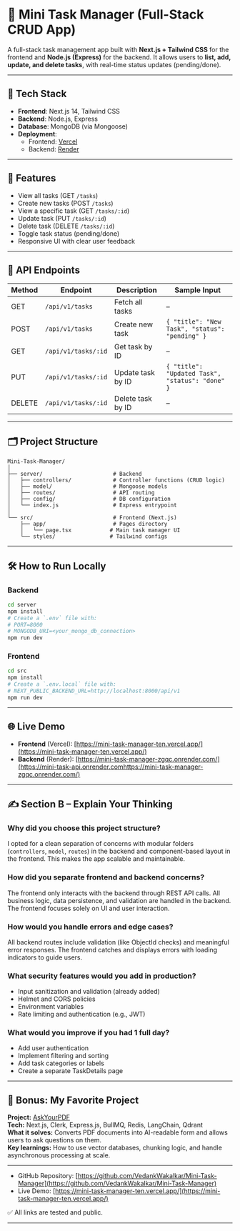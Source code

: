 # 📝 Mini Task Manager (Full-Stack CRUD App)

A full-stack task management app built with **Next.js + Tailwind CSS** for the frontend and **Node.js (Express)** for the backend. It allows users to **list, add, update, and delete tasks**, with real-time status updates (pending/done).

---

## 🚀 Tech Stack

- **Frontend**: Next.js 14, Tailwind CSS
- **Backend**: Node.js, Express
- **Database**: MongoDB (via Mongoose)
- **Deployment**:
  - Frontend: [Vercel](https://vercel.com)
  - Backend: [Render](https://render.com)

---

## 🎯 Features

- View all tasks (GET `/tasks`)
- Create new tasks (POST `/tasks`)
- View a specific task (GET `/tasks/:id`)
- Update task (PUT `/tasks/:id`)
- Delete task (DELETE `/tasks/:id`)
- Toggle task status (pending/done)
- Responsive UI with clear user feedback

---

## 🧠 API Endpoints

| Method | Endpoint            | Description       | Sample Input                                    |
| ------ | ------------------- | ----------------- | ----------------------------------------------- |
| GET    | `/api/v1/tasks`     | Fetch all tasks   | –                                               |
| POST   | `/api/v1/tasks`     | Create new task   | `{ "title": "New Task", "status": "pending" }`  |
| GET    | `/api/v1/tasks/:id` | Get task by ID    | –                                               |
| PUT    | `/api/v1/tasks/:id` | Update task by ID | `{ "title": "Updated Task", "status": "done" }` |
| DELETE | `/api/v1/tasks/:id` | Delete task by ID | –                                               |

---

## 🗂️ Project Structure

```
Mini-Task-Manager/
│
├── server/                      # Backend
│   ├── controllers/             # Controller functions (CRUD logic)
│   ├── model/                   # Mongoose models
│   ├── routes/                  # API routing
│   ├── config/                  # DB configuration
│   └── index.js                 # Express entrypoint
│
└── src/                         # Frontend (Next.js)
    ├── app/                     # Pages directory
    │   └── page.tsx            # Main task manager UI
    └── styles/                 # Tailwind configs
```

---

## 🛠️ How to Run Locally

### Backend

```bash
cd server
npm install
# Create a `.env` file with:
# PORT=8000
# MONGODB_URI=<your_mongo_db_connection>
npm run dev
```

### Frontend

```bash
cd src
npm install
# Create a `.env.local` file with:
# NEXT_PUBLIC_BACKEND_URL=http://localhost:8000/api/v1
npm run dev
```

---

## 🌐 Live Demo

- **Frontend** (Vercel): [https://mini-task-manager-ten.vercel.app/](https://mini-task-manager-ten.vercel.app/)
- **Backend** (Render): [https://mini-task-manager-zgqc.onrender.com/](https://mini-task-api.onrender.comhttps://mini-task-manager-zgqc.onrender.com/)

---

## ✍️ Section B – Explain Your Thinking

### Why did you choose this project structure?

I opted for a clean separation of concerns with modular folders (`controllers`, `model`, `routes`) in the backend and component-based layout in the frontend. This makes the app scalable and maintainable.

### How did you separate frontend and backend concerns?

The frontend only interacts with the backend through REST API calls. All business logic, data persistence, and validation are handled in the backend. The frontend focuses solely on UI and user interaction.

### How would you handle errors and edge cases?

All backend routes include validation (like ObjectId checks) and meaningful error responses. The frontend catches and displays errors with loading indicators to guide users.

### What security features would you add in production?

- Input sanitization and validation (already added)
- Helmet and CORS policies
- Environment variables
- Rate limiting and authentication (e.g., JWT)

### What would you improve if you had 1 full day?

- Add user authentication
- Implement filtering and sorting
- Add task categories or labels
- Create a separate TaskDetails page

---

## 🌟 Bonus: My Favorite Project

**Project:** [AskYourPDF](https://github.com/VedankWakalkar/AskYourPdf)  
**Tech:** Next.js, Clerk, Express.js, BullMQ, Redis, LangChain, Qdrant  
**What it solves:** Converts PDF documents into AI-readable form and allows users to ask questions on them.  
**Key learnings:** How to use vector databases, chunking logic, and handle asynchronous processing at scale.

---

- GitHub Repository: [https://github.com/VedankWakalkar/Mini-Task-Manager](https://github.com/VedankWakalkar/Mini-Task-Manager)
- Live Demo: [https://mini-task-manager-ten.vercel.app/](https://mini-task-manager-ten.vercel.app/)

✅ All links are tested and public.

---

